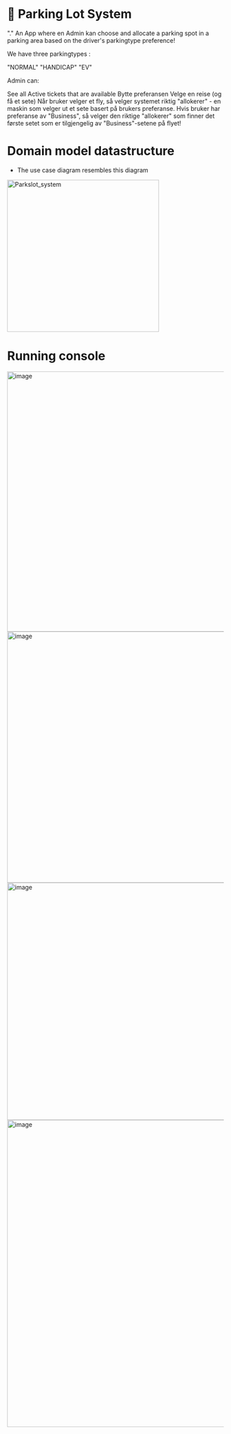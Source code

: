 # 🚗 Parking Lot System
  "." An App where en Admin kan choose and allocate a parking spot in a parking area based on the driver's parkingtype preference!

We have three parkingtypes :

"NORMAL"
"HANDICAP"
"EV"

Admin can:

See all Active tickets that are available
Bytte preferansen
Velge en reise (og få et sete)
Når bruker velger et fly, så velger systemet riktig "allokerer" - en maskin som velger ut et sete basert på brukers preferanse. Hvis bruker har preferanse av "Business", så velger den riktige "allokerer" som finner det første setet som er tilgjengelig av "Business"-setene på flyet!

# Domain model datastructure
  - The use case diagram resembles this diagram

<img width="353" alt="Parkslot_system" src="https://github.com/user-attachments/assets/9d960c7b-c06d-47c4-aff8-1d3b26983f89" />

# Running console
<img width="604" alt="image" src="https://github.com/user-attachments/assets/6761143d-d620-45f6-9de5-a532c6f4b915" />

<img width="583" alt="image" src="https://github.com/user-attachments/assets/a3ba0763-f9d9-45bb-a1e6-49884335dd13" />

<img width="551" alt="image" src="https://github.com/user-attachments/assets/de1f8d1b-a967-40bf-91e8-7cedf1487428" />

<img width="713" alt="image" src="https://github.com/user-attachments/assets/52eb6212-c2e9-44f5-a967-af79eeebb8a4" />







